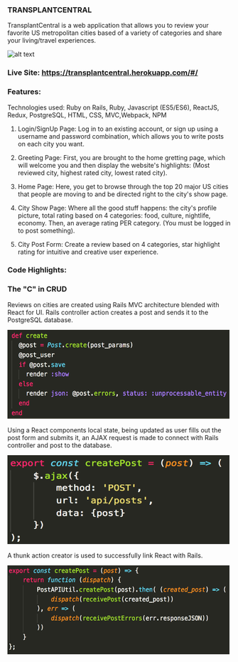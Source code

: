 ### TRANSPLANTCENTRAL

TransplantCentral is a web application that allows you to review your favorite US metropolitan cities based of a variety of categories and share your living/travel experiences.

![alt text](https://media.giphy.com/media/fGR0LotJlmSk1R4jG8/giphy.gif)

### Live Site: https://transplantcentral.herokuapp.com/#/

### Features:

Technologies used: Ruby on Rails, Ruby, Javascript (ES5/ES6), ReactJS, Redux, PostgreSQL, HTML, CSS, MVC,Webpack, NPM

1. Login/SignUp Page:
Log in to an existing account, or sign up using a username and password combination, which allows you to write posts on each city you want.

2. Greeting Page:
First, you are brought to the home gretting page, which will welcome you and then display the website's highlights: (Most reviewed city, highest rated city, lowest rated city). 

3. Home Page:
Here, you get to browse through the top 20 major US cities that people are moving to and be directed right to the city's show page.

4. City Show Page:
Where all the good stuff happens: the city's profile picture, total rating based on 4 categories: food, culture, nightlife, economy. Then, an average rating PER category. (You must be logged in to post something).

5. City Post Form:
Create a review based on 4 categories, star highlight rating for intuitive and creative user experience. 

### Code Highlights:

### The "C" in CRUD

Reviews on cities are created using Rails MVC architecture blended with React for UI. Rails controller action creates a post and sends it to the PostgreSQL database.

<div>
    <img src="/screenshots/screen1.png" width="500px" height="200px"</img> 
</div>

Using a React components local state, being updated as user fills out the post form and submits it, an AJAX request is made to connect with Rails controller and post to the database.

<div>
    <img src="/screenshots/screen2.png" width="500px" height="200px"</img> 
</div>

A thunk action creator is used to successfully link React with Rails.

<div>
    <img src="/screenshots/screen3.png" width="500px" height="200px"</img> 
</div>
